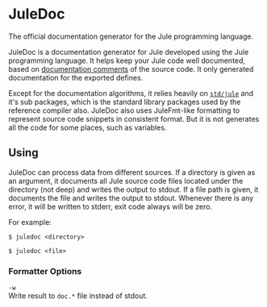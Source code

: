 # JuleDoc

The official documentation generator for the Jule programming language.

JuleDoc is a documentation generator for Jule developed using the Jule programming language. It helps keep your Jule code well documented, based on [documentation comments](/maintenance/documentation-comments) of the source code. It only generated documentation for the exported defines.

Except for the documentation algorithms, it relies heavily on [`std/jule`](/std/jule) and it's sub packages, which is the standard library packages used by the reference compiler also. JuleDoc also uses JuleFmt-like formatting to represent source code snippets in consistent format. But it is not generates all the code for some places, such as variables.

## Using

JuleDoc can process data from different sources. If a directory is given as an argument, it documents all Jule source code files located under the directory (not deep) and writes the output to stdout. If a file path is given, it documents the file and writes the output to stdout. Whenever there is any error, it will be written to stderr, exit code always will be zero.

For example:
```
$ juledoc <directory>
```
```
$ juledoc <file>
```

### Formatter Options

`-w`\
Write result to `doc.*` file instead of stdout.